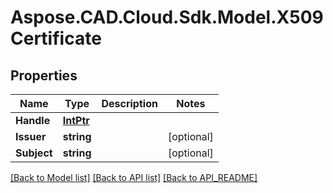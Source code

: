 # Aspose.CAD.Cloud.Sdk.Model.X509Certificate
## Properties

Name | Type | Description | Notes
------------ | ------------- | ------------- | -------------
**Handle** | [**IntPtr**](IntPtr.md) |  | 
**Issuer** | **string** |  | [optional] 
**Subject** | **string** |  | [optional] 

[[Back to Model list]](API_README.md#documentation-for-models) [[Back to API list]](API_README.md#documentation-for-api-endpoints) [[Back to API_README]](API_README.md)

